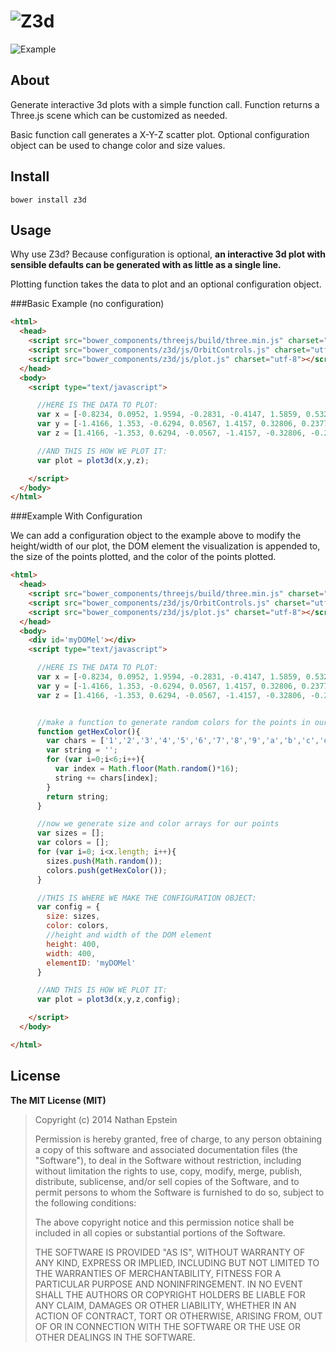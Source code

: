![Z3d](https://raw.githubusercontent.com/NathanEpstein/z3d/master/logo.png)
===
![Example](https://raw.githubusercontent.com/NathanEpstein/z3d/master/example.png)

## About

Generate interactive 3d plots with a simple function call. Function returns a Three.js scene which can be customized as needed.

Basic function call generates a X-Y-Z scatter plot. Optional configuration object can be used to change color and size values.

## Install

`bower install z3d`

## Usage
Why use Z3d? Because configuration is optional, **an interactive 3d plot with sensible defaults can be generated with as little as a single line.**

Plotting function takes the data to plot and an optional configuration object.

###Basic Example (no configuration)
```html
<html>
  <head>
    <script src="bower_components/threejs/build/three.min.js" charset="utf-8"></script>
    <script src="bower_components/z3d/js/OrbitControls.js" charset="utf-8"></script>
    <script src="bower_components/z3d/js/plot.js" charset="utf-8"></script>
  </head>
  <body>
    <script type="text/javascript">

      //HERE IS THE DATA TO PLOT:
      var x = [-0.8234, 0.0952, 1.9594, -0.2831, -0.4147, 1.5859, 0.5326, 0.0925, 0.3293, 1.3635, 0.3396, 0.0677, -0.6739, 0.4084, -1.4487, -0.1101, -0.7521, -1.2118, 1.7191, 0.2020, -0.1573, -0.2298, -0.8230, 1.7924, 0.4511];
      var y = [-1.4166, 1.353, -0.6294, 0.0567, 1.4157, 0.32806, 0.2377, -0.2262, -1.0602, -1.8150, 0.1075, -1.3516, 1.0137, 0.0183, -0.5466, 0.6416, -0.6655, 0.6874, -0.4616, -0.2808, 1.3443, -1.0518, -0.1332, -1.0097, 0.3643];
      var z = [1.4166, -1.353, 0.6294, -0.0567, -1.4157, -0.32806, -0.2377, 0.2262, 1.0602, -1.5089, 0.1543, -0.3516, 0.0137, 1.0183, 1.5466, -1.6416, 1.6655, -1.6874, -0.4616, -1.2808, -1.3443, 1.0518, -0.1332, 1.9700, -0.3643];

      //AND THIS IS HOW WE PLOT IT:
      var plot = plot3d(x,y,z);

    </script>
  </body>
</html>
```

###Example With Configuration

We can add a configuration object to the example above to modify the height/width of our plot, the DOM element the visualization is appended to, the size of the points plotted, and the color of the points plotted.

```html
<html>
  <head>
    <script src="bower_components/threejs/build/three.min.js" charset="utf-8"></script>
    <script src="bower_components/z3d/js/OrbitControls.js" charset="utf-8"></script>
    <script src="bower_components/z3d/js/plot.js" charset="utf-8"></script>
  </head>
  <body>
    <div id='myDOMel'></div>
    <script type="text/javascript">

      //HERE IS THE DATA TO PLOT:
      var x = [-0.8234, 0.0952, 1.9594, -0.2831, -0.4147, 1.5859, 0.5326, 0.0925, 0.3293, 1.3635, 0.3396, 0.0677, -0.6739, 0.4084, -1.4487, -0.1101, -0.7521, -1.2118, 1.7191, 0.2020, -0.1573, -0.2298, -0.8230, 1.7924, 0.4511];
      var y = [-1.4166, 1.353, -0.6294, 0.0567, 1.4157, 0.32806, 0.2377, -0.2262, -1.0602, -1.8150, 0.1075, -1.3516, 1.0137, 0.0183, -0.5466, 0.6416, -0.6655, 0.6874, -0.4616, -0.2808, 1.3443, -1.0518, -0.1332, -1.0097, 0.3643];
      var z = [1.4166, -1.353, 0.6294, -0.0567, -1.4157, -0.32806, -0.2377, 0.2262, 1.0602, -1.5089, 0.1543, -0.3516, 0.0137, 1.0183, 1.5466, -1.6416, 1.6655, -1.6874, -0.4616, -1.2808, -1.3443, 1.0518, -0.1332, 1.9700, -0.3643];


      //make a function to generate random colors for the points in our example
      function getHexColor(){
        var chars = ['1','2','3','4','5','6','7','8','9','a','b','c','d','e','f'];
        var string = '';
        for (var i=0;i<6;i++){
          var index = Math.floor(Math.random()*16);
          string += chars[index];
        }
        return string;
      }

      //now we generate size and color arrays for our points
      var sizes = [];
      var colors = [];
      for (var i=0; i<x.length; i++){
        sizes.push(Math.random());
        colors.push(getHexColor());
      }

      //THIS IS WHERE WE MAKE THE CONFIGURATION OBJECT:
      var config = {
        size: sizes,
        color: colors,
        //height and width of the DOM element
        height: 400,
        width: 400,
        elementID: 'myDOMel'
      }

      //AND THIS IS HOW WE PLOT IT:
      var plot = plot3d(x,y,z,config);

    </script>
  </body>

</html>
```

## License

**The MIT License (MIT)**

> Copyright (c) 2014 Nathan Epstein
>
> Permission is hereby granted, free of charge, to any person obtaining a copy
> of this software and associated documentation files (the "Software"), to deal
> in the Software without restriction, including without limitation the rights
> to use, copy, modify, merge, publish, distribute, sublicense, and/or sell
> copies of the Software, and to permit persons to whom the Software is
> furnished to do so, subject to the following conditions:
>
> The above copyright notice and this permission notice shall be included in
> all copies or substantial portions of the Software.
>
> THE SOFTWARE IS PROVIDED "AS IS", WITHOUT WARRANTY OF ANY KIND, EXPRESS OR
> IMPLIED, INCLUDING BUT NOT LIMITED TO THE WARRANTIES OF MERCHANTABILITY,
> FITNESS FOR A PARTICULAR PURPOSE AND NONINFRINGEMENT. IN NO EVENT SHALL THE
> AUTHORS OR COPYRIGHT HOLDERS BE LIABLE FOR ANY CLAIM, DAMAGES OR OTHER
> LIABILITY, WHETHER IN AN ACTION OF CONTRACT, TORT OR OTHERWISE, ARISING FROM,
> OUT OF OR IN CONNECTION WITH THE SOFTWARE OR THE USE OR OTHER DEALINGS IN
> THE SOFTWARE.

